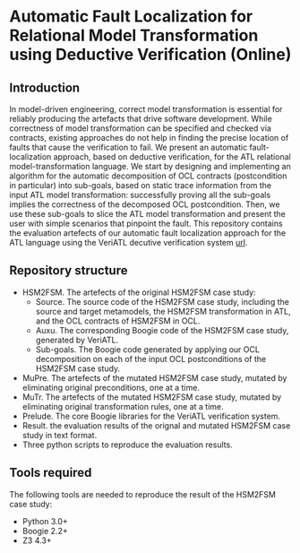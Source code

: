 Automatic Fault Localization for Relational Model Transformation using Deductive Verification (Online)
=======

Introduction
------
In model-driven engineering, correct model transformation is essential for reliably producing the artefacts that drive software development. While correctness of model transformation can be specified and checked via contracts, existing approaches do not help in finding the precise location of faults that cause the verification to fail. We present an automatic fault-localization approach, based on deductive verification, for the ATL relational model-transformation language. We start by designing and implementing an algorithm for the automatic decomposition of OCL contracts (postcondition in particular) into sub-goals, based on static trace information from the input ATL model transformation: successfully proving all the sub-goals implies the correctness of the decomposed OCL postcondition. Then, we use these sub-goals to slice the ATL model transformation and present the user with simple scenarios that pinpoint the fault. This repository contains the evaluation artefects of our automatic fault localization approach for the ATL language using the VeriATL decutive verification system [url](https://github.com/veriatl/VeriATL.CaseStudies).

Repository structure
------
- HSM2FSM. The artefects of the original HSM2FSM case study: 
  * Source. The source code of the HSM2FSM case study, including the source and target metamodels, the HSM2FSM transformation in ATL, and the OCL contracts of HSM2FSM in OCL.
  * Auxu. The corresponding Boogie code of the HSM2FSM case study, generated by VeriATL.
  * Sub-goals. The Boogie code generated by applying our OCL decomposition on each of the input OCL postconditions of the HSM2FSM case study.
- MuPre. The artefects of the mutated HSM2FSM case study, mutated by eliminating original preconditions, one at a time.
- MuTr. The artefects of the mutated HSM2FSM case study, mutated by eliminating original transformation rules, one at a time.
- Prelude. The core Boogie libraries for the VeriATL verification system.
- Result. the evaluation results of the orignal and mutated HSM2FSM case study in text format.
- Three python scripts to reproduce the evaluation results.

Tools required
------
The following tools are needed to reproduce the result of the HSM2FSM case study:
- Python 3.0+
- Boogie 2.2+
- Z3 4.3+